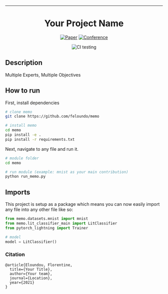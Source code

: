---

<div align="center">    
 
# Your Project Name     

[![Paper](http://img.shields.io/badge/paper-arxiv.1001.2234-B31B1B.svg)](https://www.nature.com/articles/nature14539)
[![Conference](http://img.shields.io/badge/NeurIPS-2019-4b44ce.svg)](https://papers.nips.cc/book/advances-in-neural-information-processing-systems-31-2018)

<!--
ARXIV   
[![Paper](http://img.shields.io/badge/arxiv-math.co:1480.1111-B31B1B.svg)](https://www.nature.com/articles/nature14539)
-->
![CI testing](https://github.com/PyTorchLightning/deep-learning-project-template/workflows/CI%20testing/badge.svg?branch=master&event=push)


<!--  
Conference   
-->   
</div>
 
## Description   
Multiple Experts, Multiple Objectives

## How to run   
First, install dependencies   
```bash
# clone memo   
git clone https://github.com/feloundo/memo

# install memo   
cd memo
pip install -e .   
pip install -r requirements.txt
 ```   
 Next, navigate to any file and run it.   
 ```bash
# module folder
cd memo

# run module (example: mnist as your main contribution)   
python run_memo.py   
```

## Imports
This project is setup as a package which means you can now easily import any file into any other file like so:

```python
from memo.datasets.mnist import mnist
from memo.lit_classifier_main import LitClassifier
from pytorch_lightning import Trainer

# model
model = LitClassifier()


```

### Citation   
```
@article{Eloundou, Florentine,
  title={Your Title},
  author={Your team},
  journal={Location},
  year={2021}
}
```   
